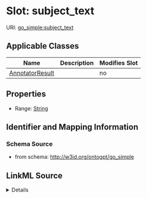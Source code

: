 

# Slot: subject_text

URI: [go_simple:subject_text](http://w3id.org/ontogpt/go_simplesubject_text)



<!-- no inheritance hierarchy -->





## Applicable Classes

| Name | Description | Modifies Slot |
| --- | --- | --- |
| [AnnotatorResult](AnnotatorResult.md) |  |  no  |







## Properties

* Range: [String](String.md)





## Identifier and Mapping Information







### Schema Source


* from schema: http://w3id.org/ontogpt/go_simple




## LinkML Source

<details>
```yaml
name: subject_text
from_schema: http://w3id.org/ontogpt/go_simple
rank: 1000
alias: subject_text
owner: AnnotatorResult
domain_of:
- AnnotatorResult
range: string

```
</details>